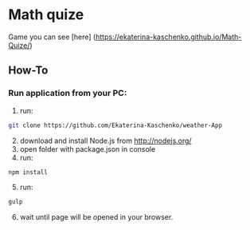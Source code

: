 # Math quize

Game you can see [here] (https://ekaterina-kaschenko.github.io/Math-Quize/)

## How-To
### Run application from your PC:

1. run:

  ```sh
  git clone https://github.com/Ekaterina-Kaschenko/weather-App
  ```
2. download and install Node.js from http://nodejs.org/ 
3. open folder with package.json in console
4. run:

  ```sh
  npm install
  ```
5. run:

  ```sh
  gulp
  ```
6. wait until page will be opened in your browser.
